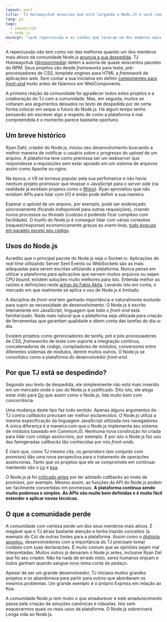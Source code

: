 ```yaml
---
layout: post
title: 'TJ Holowaychuk anunciou que está largando o Node.JS e você com isto?'
lang: pt
tags:
  - javascript
  - node.js
excerpt: "<p>A repercussão e as razões que levaram um dos membros mais importantes a abandonar o Node.js.</p>"
---
```


A repercussão não tem como ser das melhores quando um dos membros mais ativos da comunidade Node.js [anuncia a sua despedida](https://medium.com/code-adventures/farewell-node-js-4ba9e7f3e52b). TJ Holowaychuk ([@visionmedia](https://github.com/visionmedia)) detém a autoria de quase seiscentos pacotes do NPM. Seus projetos vão desde *frameworks* para teste, pré-processadores de CSS, *template engines* para HTML a *framework* de aplicações web. Sem contar a sua iniciativa em definir [componentes para *front-end*](https://github.com/component/component.io) muito antes de falarmos em WebComponents.

A primeira reação da comunidade foi agradecer todos estes projetos e a colaboração do TJ com a comunidade. Mas, em seguida, muitos se voltaram aos argumentos deixados no texto de despedida por de certa forma colocar em xeque o futuro do Node.js. Há algum tempo tenho pensando em escrever algo a respeito de como a plataforma é mal compreendida e o momento parece bastante oportuno.

## Um breve histórico

Ryan Dahl, criador do Node.js, iniciou seu desenvolvimento buscando a melhor maneira de notificar o usuário sobre o progresso do *upload* de um arquivo. A plataforma teve como premissa ser um *webserver* que respondesse a requisições sem estar apoiado em um sistema de arquivos assim como Apache ou nginx.

Na época, o V8 se tornava popular pela sua perfomance e não havia nenhum projeto promissor que levasse o JavaScript para o *server side* (na realidade já existiam projetos como o [Rhino](https://developer.mozilla.org/en-US/docs/Mozilla/Projects/Rhino)). Ryan aproveitou que não existiam APIs para lidar com I/O e então pode definir a sua maneira.

Esperar o *upload* de um arquivo, por exemplo, pode ser endereçado sincronamente (ficando indisponível para outras requisições), criando novos processos ou *threads* (custoso e podendo ficar complexo com facilidade). O trunfo do Node.js é conseguir lidar com várias conexões (request/response) economicamente graças ao *event-loop*, [tudo executa em paralelo exceto seu código](http://blog.mixu.net/2011/02/01/understanding-the-node-js-event-loop).

## Usos do Node.js

Acredito que o principal pacote do Node.js seja o Socket.io. Aplicações de *real time* utilizando Server Sent Events ou WebSockets são as mais adequadas para serem escritas utilizando a plataforma. Nunca pense em utilizar a plataforma para aplicações que servem muitos arquivos ou sejam *CPU bound*, existem soluções muito melhores para isto. Entenda melhor as razões e definições neste [artigo do Fabio Akita](http://www.akitaonrails.com/2013/12/23/solucoes-para-um-mundo-assincrono-concorrente). Levando isto em conta, o mercado em que realmente se aplica o uso de Node.js é limitado.

A disciplina de *front-end* tem ganhado importância e naturalmente evoluído para suprir as necessidade de desenvolvimento. O Node.js é escrito inteiramente em JavaScript, linguagem que todo o *front-end* está familiarizado. Nada mais natural que a plataforma seja utilizada para criação de ferramentas que garantam qualidade e dêem conta das tarefas do dia-a-dia.

Existem projetos como gerenciadores de tarefa, pré e pós processadores de CSS, *frameworks* de teste com suporte a integração contínua, concatenadores de código, compiladores de módulos, conversores entre diferentes sistemas de módulos, dentre muitos outros. O Node.js se consolidou como a plataforma do desenvolvedor *front-end*.

## Por que TJ está se despedindo?

Segundo seu texto de despedida, ele simplesmente não está mais inserido em um mercado onde o uso do Node.js é justificado. Dito isto, ele alega estar indo para [Go](https://code.google.com/p/go/) que assim como o Node.js, lida muito bem com concorrência.

Uma mudança deste tipo faz todo sentido. Apenas alguns argumentos do TJ contra *callbacks* precisam ser melhor esclarecidos. O Node.js utiliza a mesma especificação da linguagem JavaScript utilizada nos navegadores. A única diferença é a maneira com que o Node.js implementa seu sistema de módulos baseado em CommomJS. Nenhuma nova construção foi criada para lidar com código assíncrono, por exemplo. E por isto o Node.js faz uso das famigeradas *callbacks* tão conhecidas por nós *front-ends*.

É claro que, como TJ mesmo cita, os *generators* (em conjunto com *promises*) dão uma nova perspectiva para o tratamento de operações assíncronas. Tanto que os projetos que ele se compromete em continuar mantendo são o [co](https://github.com/visionmedia/co) e [koa](http://koajs.com).

O Node.js já foi [criticado antes](https://blog.jcoglan.com/2013/03/30/callbacks-are-imperative-promises-are-functional-nodes-biggest-missed-opportunity) por ter adotado *callbacks* ao invés de *promises*, por exemplo. Mesmo assim, as funções da API do Node.js podem ser facilmente convertidas em promessas. **A plataforma continua sendo muito poderosa e simples. As APIs são muito bem definidas e é muito fácil estender e aplicar novas técnicas.**

## O que a comunidade perde

A comunidade com certeza perde um dos seus membros mais ativos. É inegável que o TJ atraia bastante atenção e tenha trazido conceitos (a exemplo do Co) de outras fontes para a plataforma. Assim como o [@shiota apontou](https://twitter.com/shiota/status/485073199672360960), desenvolvedores com a importância do TJ precisam tomar cuidado com suas declarações. É muito comum que as opiniões sejam mal interpretadas. Muitos outros já deixaram o Node.js antes, inclusive Ryan Dal que foi seu criador. Não há nada de errado nisto, seres humanos enjoam e todos ganham quando sangue novo toma conta do pedaço.

Apesar de ser um grande desenvolvedor, TJ iniciava muitos grandes projetos e os abandonava para partir para outros que abordavam os mesmos problemas. Um grande exemplo é o próprio Express em relação ao Koa.

A comunidade Node.js tem muito o que amadurecer e este amadurecimento passa pela criação de soluções canônicas e robustas. Isto sem esquecermos quais os reais usos da plataforma. O Node.js sobreviverá. Longa vida ao Node.js.
